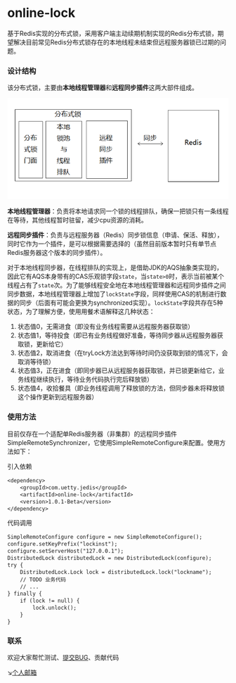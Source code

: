 # online-lock

基于Redis实现的分布式锁，采用客户端主动续期机制实现的Redis分布式锁，期望解决目前常见Redis分布式锁存在的本地线程未结束但远程服务器锁已过期的问题。

### 设计结构

该分布式锁，主要由**本地线程管理器**和**远程同步插件**这两大部件组成。

![设计结构图](https://raw.githubusercontent.com/Uetty/online-lock-parent/master/doc/img/redis-lock-struct.png)

**本地线程管理器**：负责将本地请求同一个锁的线程排队，确保一把锁只有一条线程在等待，其他线程暂时驻留，减少cpu资源的消耗。

**远程同步插件**：负责与远程服务器（Redis）同步锁信息（申请、保活、释放），同时它作为一个插件，是可以根据需要选择的（虽然目前版本暂时只有单节点Redis服务器这个版本的同步插件）。



对于本地线程同步器，在线程排队的实现上，是借助JDK的AQS抽象类实现的，因此它有AQS本身带有的CAS乐观锁字段`state`，当`state>0`时，表示当前被某个线程占有了`state`次。为了能够线程安全地在本地线程管理器和远程同步插件之间同步数据，本地线程管理器上增加了`lockState`字段，同样使用CAS的机制进行数据的同步（后面有可能会更换为synchronized实现）。`lockState`字段共存在5种状态，为了理解方便，使用用餐术语解释这几种状态：

1. 状态值0，无需进食（即没有业务线程需要从远程服务器获取锁）
2. 状态值1，等待投食（即已有业务线程做好准备，等待同步器从远程服务器获取锁，更新给它）
3. 状态值2，取消进食（在tryLock方法达到等待时间仍没获取到锁的情况下，会取消等待锁）
4. 状态值3，正在进食（即同步器已从远程服务器获取锁，并已锁更新给它，业务线程继续执行，等待业务代码执行完后释放锁）
5. 状态值4，收拾餐具（即业务线程调用了释放锁的方法，但同步器未将释放锁这个操作更新到远程服务器）

### 使用方法

目前仅存在一个适配单Redis服务器（非集群）的远程同步插件SimpleRemoteSynchronizer，它使用SimpleRemoteConfigure来配置。使用方法如下：

引入依赖
```
<dependency>
    <groupId>com.uetty.jedis</groupId>
    <artifactId>online-lock</artifactId>
    <version>1.0.1-Beta</version>
</dependency>
```

代码调用

```
SimpleRemoteConfigure configure = new SimpleRemoteConfigure();
configure.setKeyPrefix("lockinst");
configure.setServerHost("127.0.0.1");
DistributedLock distributedLock = new DistributedLock(configure);
try {
    DistributedLock.Lock lock = distributedLock.lock("lockname");
    // TODO 业务代码
    // ...
} finally {
    if (lock != null) {
        lock.unlock();
    }
}
```

### 联系 
欢迎大家帮忙测试、[提交BUG](https://github.com/Uetty/online-lock-parent/issues)、贡献代码

↘[个人邮箱](mailto:vincent_field@foxmail.com)

